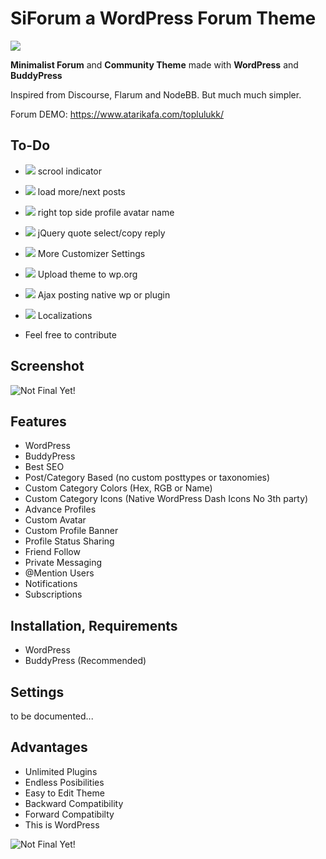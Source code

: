 # SiForum a WordPress Forum Theme 
![](https://img.shields.io/badge/Status-Under_Development-orange.svg)

**Minimalist Forum** and **Community Theme** made with **WordPress** and **BuddyPress**

Inspired from Discourse, Flarum and NodeBB. But much much simpler.



Forum DEMO: https://www.atarikafa.com/toplulukk/

## To-Do

- ![](https://img.shields.io/badge/Status-Adding-228B22.svg) scrool indicator
- ![](https://img.shields.io/badge/Status-Adding-228B22.svg) load more/next posts
- ![](https://img.shields.io/badge/Status-Adding-228B22.svg) right top side profile avatar name 
- ![](https://img.shields.io/badge/Status-Adding-228B22.svg) jQuery quote select/copy reply 
- ![](https://img.shields.io/badge/Status-Maybe-FF8C00.svg) More Customizer Settings 
- ![](https://img.shields.io/badge/Status-Maybe-FF8C00.svg) Upload theme to wp.org 
- ![](https://img.shields.io/badge/Status-Maybe-FF8C00.svg) Ajax posting native wp or plugin 
- ![](https://img.shields.io/badge/Status-Maybe-FF8C00.svg) Localizations

- Feel free to contribute

## Screenshot

![Not Final Yet!](https://raw.githubusercontent.com/sinanisler/SiForum/main/img/SiForum-v3.png)

## Features
 
- WordPress
- BuddyPress
- Best SEO 
- Post/Category Based (no custom posttypes or taxonomies)
- Custom Category Colors (Hex, RGB or Name)
- Custom Category Icons (Native WordPress Dash Icons No 3th party)
- Advance Profiles
- Custom Avatar
- Custom Profile Banner
- Profile Status Sharing 
- Friend Follow
- Private Messaging
- @Mention Users
- Notifications
- Subscriptions


## Installation, Requirements

- WordPress
- BuddyPress (Recommended)


## Settings
to be documented...



## Advantages
- Unlimited Plugins
- Endless Posibilities 
- Easy to Edit Theme
- Backward Compatibility
- Forward Compatibilty
- This is WordPress 

![Not Final Yet!](https://raw.githubusercontent.com/sinanisler/SiForum/main/img/gigi.gif)
